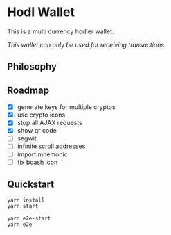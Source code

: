# Hodl Wallet

This is a multi currency hodler wallet.

*This wallet can only be used for receiving transactions*

## Philosophy

## Roadmap

- [x] generate keys for multiple cryptos
- [x] use crypto icons
- [x] stop all AJAX requests
- [x] show qr code
- [ ] segwit
- [ ] infinite scroll addresses
- [ ] import mnemonic
- [ ] fix bcash icon

## Quickstart

```
yarn install
yarn start

yarn e2e-start
yarn e2e
```
